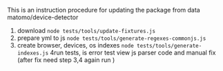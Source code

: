 This is an instruction procedure for updating the package from data matomo/device-detector

1) download `node tests/tools/update-fixtures.js`
2) prepare yml to js `node tests/tools/generate-regexes-commonjs.js`
3) create browser, devices, os indexes `node tests/tools/generate-indexes.js`
4run tests, is error test view js parser code and manual fix (after fix need step 3,4 again run )
